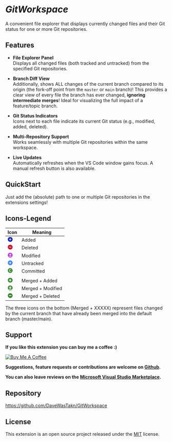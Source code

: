 # _GitWorkspace_

A convenient file explorer that displays currently changed files and their Git status for one or more Git repositories.

## Features

- **File Explorer Panel**  
  Displays all changed files (both tracked and untracked) from the specified Git repositories.

- **Branch Diff View**  
  Additionally, shows ALL changes of the current branch compared to its origin (the fork-off point from the `master` or
  `main` branch)!
  This provides a clear view of every file the branch has ever changed, **ignoring intermediate merges**!
  Ideal for visualizing the full impact of a feature/topic branch.

- **Git Status Indicators**  
  Icons next to each file indicate its current Git status (e.g., modified, added, deleted).

- **Multi-Repository Support**  
  Works seamlessly with multiple Git repositories within the same workspace.

- **Live Updates**  
  Automatically refreshes when the VS Code window gains focus. A manual refresh button is also available.

## QuickStart

Just add the (absolute) path to one or multiple Git repositories in the extensions settings!

## Icons-Legend

| Icon                                              | Meaning           |
|---------------------------------------------------|-------------------|
| ![](resources/icon-status-added.png)              | Added             |
| ![](resources/icon-status-deleted.png)            | Deleted           |
| ![](resources/icon-status-modified.png)           | Modified          |
| ![](resources/icon-status-untracked.png)          | Untracked         |
| ![](resources/icon-status-committed.png)          | Committed         |
|                                                   |                   |
| ![](resources/icon-status-added-committed.png)    | Merged + Added    |
| ![](resources/icon-status-modified-committed.png) | Merged + Modified |
| ![](resources/icon-status-deleted-committed.png)  | Merged + Deleted  |

The three icons on the bottom (Merged + XXXXX) represent files changed by the current branch that have already been
merged into the default branch (master/main).

## Support

**If you like this extension you can buy me a coffee :)**

<a href="https://www.buymeacoffee.com/daveWasTakn" target="_blank">
  <img src="https://cdn.buymeacoffee.com/buttons/v2/default-yellow.png" alt="Buy Me A Coffee" width="217" height="60">
</a>

**Suggestions, feature requests or contributions are welcome on [Github](https://github.com/DaveWasTakn/GitWorkspace).**

**You can also leave reviews on
the [Microsoft Visual Studio Marketplace](https://marketplace.visualstudio.com/items?itemName=daveWasTaken.gitworkspace).**

## Repository

https://github.com/DaveWasTakn/GitWorkspace

## License

This extension is an open source project released under the [MIT](LICENSE.txt) license.
